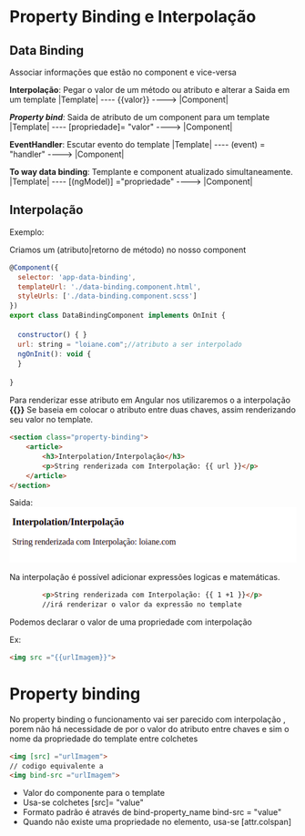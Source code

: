 # Property Binding e Interpolação

## Data Binding
Associar informações que estão no component e vice-versa

**Interpolação**: Pegar o valor de um método ou atributo e alterar a Saida em um template
|Template| ---- {{valor}} ----> |Component|

***Property bind***: Saida de atributo de um component para um template
|Template| ---- [propriedade]= "valor" ----> |Component|


**EventHandler**: Escutar evento do template
|Template| ---- (event) = "handler" ----> |Component|

**To way data binding**: Templante e component atualizado simultaneamente.
|Template| ---- [(ngModel)] ="propriedade" ----> |Component|

## Interpolação

Exemplo:

Criamos um (atributo|retorno de método) no nosso component 

~~~ javascript
@Component({
  selector: 'app-data-binding',
  templateUrl: './data-binding.component.html',
  styleUrls: ['./data-binding.component.scss']
})
export class DataBindingComponent implements OnInit {

  constructor() { }
  url: string = "loiane.com";//atributo a ser interpolado
  ngOnInit(): void {
  }

}
~~~

Para renderizar esse atributo em Angular nos utilizaremos o 
a interpolação  **{{}}** Se baseia em colocar o atributo entre duas
chaves, assim renderizando seu valor no template.

~~~ html
<section class="property-binding">
    <article>
        <h3>Interpolation/Interpolação</h3>
        <p>String renderizada com Interpolação: {{ url }}</p>
    </article>
</section>
~~~

Saida:
![img](/annotations/assets/img/data-binding_001.png)


Na  interpolação é possível adicionar expressões logicas e matemáticas.


~~~ html
        <p>String renderizada com Interpolação: {{ 1 +1 }}</p>
        //irá renderizar o valor da expressão no template 
~~~

Podemos declarar o valor de uma propriedade com interpolação

Ex:
~~~ html
<img src ="{{urlImagem}}">
~~~

# Property binding

No property binding o funcionamento vai ser parecido com interpolação
, porem não há necessidade de por o valor do atributo entre chaves
e sim o nome da propriedade do template entre colchetes
~~~ html
<img [src] ="urlImagem">
// codigo equivalente a 
<img bind-src ="urlImagem">

~~~
- Valor do componente para o template
- Usa-se colchetes [src]= "value"
- Formato padrão é através de bind-property_name bind-src = "value"
- Quando não existe uma propriedade no elemento, usa-se [attr.colspan]



